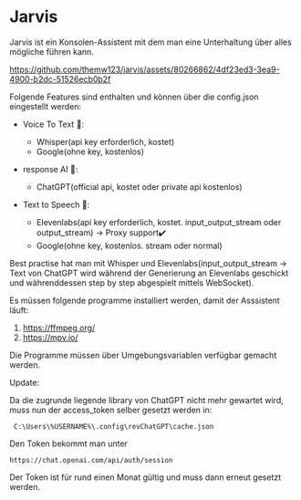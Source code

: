 # Jarvis

Jarvis ist ein Konsolen-Assistent mit dem man eine Unterhaltung über alles mögliche führen kann.


https://github.com/themw123/jarvis/assets/80266862/4df23ed3-3ea9-4900-b2dc-51526ecb0b2f


Folgende Features sind enthalten und können über die config.json eingestellt werden:

- Voice To Text 📝:
    - Whisper(api key erforderlich, kostet)
    - Google(ohne key, kostenlos)

- response AI 🧠:
    - ChatGPT(official api, kostet oder private api kostenlos)

- Text to Speech 💬:
    - Elevenlabs(api key erforderlich, kostet. input_output_stream oder output_stream) -> Proxy support✔️
    - Google(ohne key, kostenlos. stream oder normal)

Best practise hat man mit Whisper und Elevenlabs(input_output_stream -> Text von ChatGPT wird während der Generierung an Elevenlabs geschickt und währenddessen step by step abgespielt mittels WebSocket).


Es müssen folgende programme installiert werden, damit der Asssistent läuft:

1. https://ffmpeg.org/
2. https://mpv.io/

Die Programme müssen über Umgebungsvariablen verfügbar gemacht werden.




Update:

Da die zugrunde liegende library von ChatGPT nicht mehr gewartet wird, muss nun der access_token selber gesetzt werden in:
```
 C:\Users\%USERNAME%\.config\revChatGPT\cache.json
```
Den Token bekommt man unter
```
https://chat.openai.com/api/auth/session
```
Der Token ist für rund einen Monat gültig und muss dann erneut gesetzt werden.


